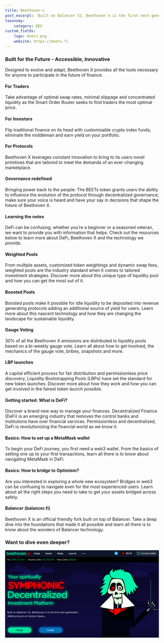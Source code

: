 ```yaml
---
title: Beethoven-x
post_excerpt:  Built on Balancer V2, Beethoven X is the first next-generation AMM protocol on Fantom Opera & Optimism
taxonomy:
    category: DEX
custom_fields:
    logo: beets.png
    website: https://beets.fi
---
```

### Built for the Future - Accessible, Innovative
Designed to evolve and adapt, Beethoven X provides all the tools necessary for anyone to participate in the future of finance.
#### For Traders
Take advantage of optimal swap rates, minimal slippage and concentrated liquidity as the Smart Order Router seeks to find traders the most optimal price.
#### For Investors
Flip traditional finance on its head with customisable crypto index funds; eliminate the middleman and earn yield on your portfolio.
#### For Protocols
Beethoven X leverages constant innovation to bring to its users novel primitives that are tailored to meet the demands of an ever-changing marketplace.
#### Governance redefined
Bringing power back to the people: The BEETs token grants users the ability to influence the evolution of the protocol through decentralized governance; make sure your voice is heard and have your say in decisions that shape the future of Beethoven X.
#### Learning the notes
DeFi can be confusing; whether you’re a beginner or a seasoned veteran, we want to provide you with information that helps. Check out the resources below to learn more about DeFi, Beethoven X and the technology we provide.
#### Weighted Pools
From multiple assets, customized token weightings and dynamic swap fees, weighted pools are the industry standard when it comes to tailored investment strategies. Discover more about this unique type of liquidity pool and how you can get the most out of it.
#### Boosted Pools
Boosted pools make it possible for idle liquidity to be deposited into revenue generating protocols adding an additional source of yield for users. Learn more about this nascent technology and how they are changing the landscape for sustainable liquidity.
#### Gauge Voting
30% of all the Beethoven X emissions are distributed to liquidity pools based on a bi-weekly gauge vote. Learn all about how to get involved, the mechanics of the gauge vote, bribes, snapshots and more.
#### LBP launches
A capital efficient process for fair distribution and permissionless price discovery, Liquidity Bootstrapping Pools (LBPs) have set the standard for new token launches. Discover more about how they work and how you can get involved in the fairest token launch possible.
#### Getting started: What is DeFi?
Discover a brand new way to manage your finances. Decentralized Finance (DeFi) is an emerging industry that removes the control banks and institutions have over financial services. Permissionless and decentralized, DeFi is revolutionizing the financial world as we know it.
#### Basics: How to set up a MetaMask wallet
To begin your DeFi journey, you first need a web3 wallet. From the basics of setting one up to your first transactions, learn all there is to know about navigating MetaMask in DeFi.
#### Basics: How to bridge to Optimism?
Are you interested in exploring a whole new ecosystem? Bridges in web3 can be confusing to navigate even for the most experienced users. Learn about all the right steps you need to take to get your assets bridged across safely.
#### Balancer (balancer.fi)
Beethoven X is an official friendly fork built on top of Balancer. Take a deep dive into the foundations that made it all possible and learn all there is to know about the wonders of Balancer technology.

### Want to dive even deeper?

[![Beets](/_images/cover_beethovenx.png "1ECH")](https://beets,fi)
